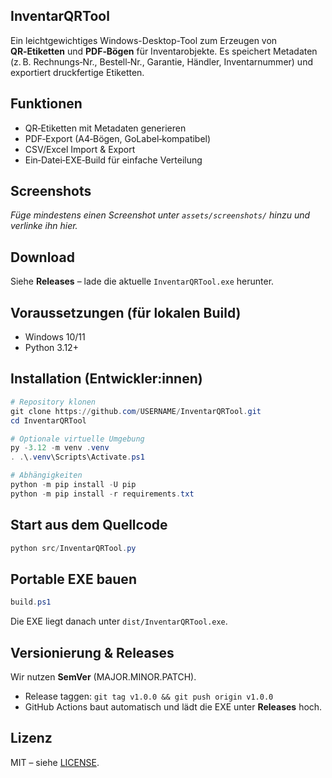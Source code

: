 ## InventarQRTool

Ein leichtgewichtiges Windows-Desktop-Tool zum Erzeugen von **QR‑Etiketten** und **PDF‑Bögen** für Inventarobjekte. Es speichert Metadaten (z. B. Rechnungs‑Nr., Bestell‑Nr., Garantie, Händler, Inventarnummer) und exportiert druckfertige Etiketten.

## Funktionen
- QR‑Etiketten mit Metadaten generieren
- PDF‑Export (A4‑Bögen, GoLabel‑kompatibel)
- CSV/Excel Import & Export
- Ein‑Datei‑EXE‑Build für einfache Verteilung

## Screenshots
_Füge mindestens einen Screenshot unter `assets/screenshots/` hinzu und verlinke ihn hier._

## Download
Siehe **Releases** – lade die aktuelle `InventarQRTool.exe` herunter.

## Voraussetzungen (für lokalen Build)
- Windows 10/11
- Python 3.12+

## Installation (Entwickler:innen)
```powershell
# Repository klonen
git clone https://github.com/USERNAME/InventarQRTool.git
cd InventarQRTool

# Optionale virtuelle Umgebung
py -3.12 -m venv .venv
. .\.venv\Scripts\Activate.ps1

# Abhängigkeiten
python -m pip install -U pip
python -m pip install -r requirements.txt
```

## Start aus dem Quellcode
```powershell
python src/InventarQRTool.py
```

## Portable EXE bauen
```powershell
build.ps1
```
Die EXE liegt danach unter `dist/InventarQRTool.exe`.

## Versionierung & Releases
Wir nutzen **SemVer** (MAJOR.MINOR.PATCH).
- Release taggen: `git tag v1.0.0 && git push origin v1.0.0`
- GitHub Actions baut automatisch und lädt die EXE unter **Releases** hoch.

## Lizenz
MIT – siehe [LICENSE](LICENSE).
